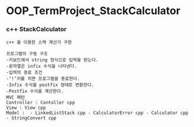 # OOP_TermProject_StackCalculator 

###  c++ StackCalculator

<pre><code>c++ 을 이용한 스택 계산기 구현

프로그램의 구동 구조
-키보드에서 string 형식으로 입력을 받는다. 
-문자열은 infix 수식을 나타낸다. 
-입력의 종료 조건
-‘!’키를 치면 프로그램을 종료한다. 
-Infix 수식을 postfix 형태로 변환한다. 
-Postfix 수식을 계산한다. 
MVC 패턴   
Controller : Contoller cpp  
View : View cpp 
Model :  - LinkedListStack cpp - CalculatorError cpp - Calculator cpp - StringConvert cpp


